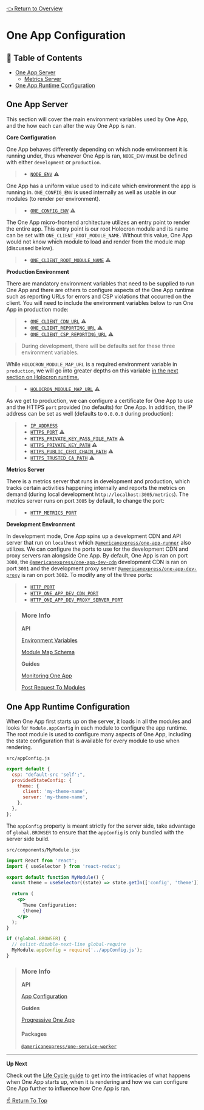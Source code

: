 <!--ONE-DOCS-HIDE start-->
[👈 Return to Overview](./README.md)
<!--ONE-DOCS-HIDE end-->

[one-app-dev-cdn]: https://github.com/americanexpress/one-app-dev-cdn
[one-app-dev-proxy]: https://github.com/americanexpress/one-app-dev-proxy
[one-app-runner]: https://github.com/americanexpress/one-app-cli/tree/main/packages/one-app-runner
[one-app-router]: https://github.com/americanexpress/one-app-router
[one-service-worker]: https://github.com/americanexpress/one-service-worker

# One App Configuration

## 📖 Table of Contents
* [One App Server](#one-app-server)
  * [Metrics Server](#metrics-server)
* [One App Runtime Configuration](#one-app-runtime-configuration)

## One App Server

This section will cover the main environment variables used by One App,
and the how each can alter the way One App is ran.

**Core Configuration**

One App behaves differently depending on which node environment it is
running under, thus whenever One App is ran, `NODE_ENV` must be defined
with either `development` or `production`.

>  * [`NODE_ENV`](../api/server/environment-variables#node_env) ⚠️

One App has a uniform value used to indicate which environment the app is
running in. `ONE_CONFIG_ENV` is used internally as well as usable in our
modules (to render per environment).

>  * [`ONE_CONFIG_ENV`](../api/server/environment-variables#one_config_env) ⚠️

The One App micro-frontend architecture utilizes an entry point to render
the entire app. This entry point is our root Holocron module and its name
can be set with `ONE_CLIENT_ROOT_MODULE_NAME`. Without this value, One App
would not know which module to load and render from the module map (discussed below).

>  * [`ONE_CLIENT_ROOT_MODULE_NAME`](../api/server/environment-variables#one_client_root_module_name) ⚠️

**Production Environment**

There are mandatory environment variables that need to be supplied to run One App
and there are others to configure aspects of the One App runtime such as reporting
URLs for errors and CSP violations that occurred on the client. You will need to
include the environment variables below to run One App in production mode:

>  * [`ONE_CLIENT_CDN_URL`](../api/server/environment-variables#one_client_cdn_url) ⚠️
>  * [`ONE_CLIENT_REPORTING_URL`](../api/server/environment-variables#one_client_reporting_url) ⚠️
>  * [`ONE_CLIENT_CSP_REPORTING_URL`](../api/server/environment-variables#one_client_csp_reporting_url) ⚠️

> During development, there will be defaults set for these three environment variables.

While `HOLOCRON_MODULE_MAP_URL` is a required environment variable in `production`,
we will go into greater depths on this variable [in the next section on Holocron runtime.](./lifecycle#holocron-runtime)

>  * [`HOLOCRON_MODULE_MAP_URL`](../api/server/environment-variables#holocron_module_map_url) ⚠️

As we get to production, we can configure a certificate for One App
to use and the HTTPS `port` provided (no defaults) for One App. In addition,
the IP address can be set as well (defaults to `0.0.0.0` during production):

>  * [`IP_ADDRESS`](../api/server/environment-variables#ip_address)
>  * [`HTTPS_PORT`](../api/server/environment-variables#https_port) ⚠️
>  * [`HTTPS_PRIVATE_KEY_PASS_FILE_PATH`](../api/server/environment-variables#https_private_key_pass_file_path) ⚠️
>  * [`HTTPS_PRIVATE_KEY_PATH`](../api/server/environment-variables#https_private_key_path) ⚠️
>  * [`HTTPS_PUBLIC_CERT_CHAIN_PATH`](../api/server/environment-variables#https_public_cert_chain_path) ⚠️
>  * [`HTTPS_TRUSTED_CA_PATH`](../api/server/environment-variables#https_trusted_ca_path) ⚠️

**Metrics Server**

There is a metrics server that runs in development and production,
which tracks certain activities happening internally and reports the
metrics on demand (during local development `http://localhost:3005/metrics`).
The metrics server runs on port `3005` by default, to change the port:

>  * [`HTTP_METRICS_PORT`](../api/server/environment-variables#http_metrics_port)

**Development Environment**

In development mode, One App spins up a development CDN and API
server that run on `localhost` which [`@americanexpress/one-app-runner`](one-app-runner)
also utilizes. We can configure the ports to use for the
development CDN and proxy servers ran alongside One App. By
default, One App is ran on port `3000`, the [`@americanexpress/one-app-dev-cdn`](one-app-dev-cdn) development CDN
is ran on port `3001` and the development proxy server [`@americanexpress/one-app-dev-proxy`](one-app-dev-proxy)
is ran on port `3002`. To modify any of the three ports:

>  * [`HTTP_PORT`](../api/server/environment-variables#http_port)
>  * [`HTTP_ONE_APP_DEV_CDN_PORT`](../api/server/environment-variables#http_one_app_dev_cdn_port)
>  * [`HTTP_ONE_APP_DEV_PROXY_SERVER_PORT`](../api/server/environment-variables#http_one_app_dev_proxy_server_port)

> ### More Info
>
> **API**
>
> [Environment Variables](../api/server/environment-variables)
>
> [Module Map Schema](../api/server/module-map-schema)
>
> **Guides**
>
> [Monitoring One App](../guides/monitoring-one-app)
>
> [Post Request To Modules](../guides/post-to-modules)

## One App Runtime Configuration

When One App first starts up on the server, it loads in all the modules
and looks for `Module.appConfig` in each module to configure the app runtime.
The root module is used to configure many aspects of One App, including the
state configuration that is available for every module to use when rendering.

`src/appConfig.js`

```js
export default {
  csp: "default-src 'self';",
  providedStateConfig: {
    theme: {
      client: 'my-theme-name',
      server: 'my-theme-name',
    },
  },
};
```

The `appConfig` property is meant strictly for the server side,
take advantage of `global.BROWSER` to ensure that the `appConfig`
is only bundled with the server side build.

`src/components/MyModule.jsx`

```jsx
import React from 'react';
import { useSelector } from 'react-redux';

export default function MyModule() {
  const theme = useSelector((state) => state.getIn(['config', 'theme']));

  return (
    <p>
      Theme Configuration:
      {theme}
    </p>
  );
}

if (!global.BROWSER) {
  // eslint-disable-next-line global-require
  MyModule.appConfig = require('../appConfig.js');
}
```

> ### More Info
>
> **API**
>
> [App Configuration](../api/modules/app-configuration)
>
> **Guides**
>
> [Progressive One App](../guides/progressive-one-app.md)
>
> #### Packages
>
> [`@americanexpress/one-service-worker`](one-service-worker)

___

**Up Next**

Check out the [Life Cycle guide](./lifecycle) to get into the
intricacies of what happens when One App starts up, when it
is rendering and how we can configure One App further to influence
how One App is ran.

<!--ONE-DOCS-HIDE start-->
[☝️ Return To Top](#one-app-configuration)
<!--ONE-DOCS-HIDE end-->
